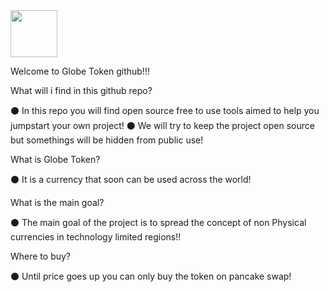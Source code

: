 <img src="https://github.com/Treyyyy0338/Globe-Token-Source-Files/blob/main/Images/globelogo.png" width="75" height="75" />


Welcome to Globe Token github!!!

What will i find in this github repo?

⚫ In this repo you will find open source free to use tools aimed to help you jumpstart your own project! 
⚫ We will try to keep the project open source but somethings will be hidden from public use!

What is Globe Token?

⚫ It is a currency that soon can be used across the world!

What is the main goal?

⚫ The main goal of the project is to spread the concept of non Physical currencies in technology limited regions!!

Where to buy?

⚫ Until price goes up you can only buy the token on pancake swap!
